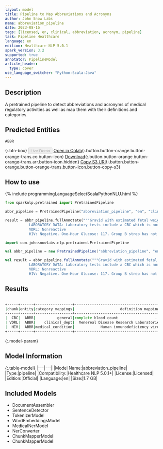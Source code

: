 ```yaml
---
layout: model
title: Pipeline to Map Abbreviations and Acronyms
author: John Snow Labs
name: abbreviation_pipeline
date: 2023-08-16
tags: [licensed, en, clinical, abbreviation, acronym, pipeline]
task: Pipeline Healthcare
language: en
edition: Healthcare NLP 5.0.1
spark_version: 3.2
supported: true
annotator: PipelineModel
article_header:
  type: cover
use_language_switcher: "Python-Scala-Java"
---
```


## Description

A pretrained pipeline to detect abbreviations and acronyms of medical regulatory activities as well as map them with their definitions and categories.

## Predicted Entities

`ABBR`


{:.btn-box}
<button class="button button-orange" disabled>Live Demo</button>
[Open in Colab](https://colab.research.google.com/github/JohnSnowLabs/spark-nlp-workshop/blob/master/healthcare-nlp/07.0.Pretrained_Clinical_Pipelines.ipynb){:.button.button-orange.button-orange-trans.co.button-icon}
[Download](https://s3.amazonaws.com/auxdata.johnsnowlabs.com/clinical/models/abbreviation_pipeline_en_5.0.1_3.2_1692197840456.zip){:.button.button-orange.button-orange-trans.arr.button-icon.hidden}
[Copy S3 URI](s3://auxdata.johnsnowlabs.com/clinical/models/abbreviation_pipeline_en_5.0.1_3.2_1692197840456.zip){:.button.button-orange.button-orange-trans.button-icon.button-copy-s3}

## How to use



<div class="tabs-box" markdown="1">
{% include programmingLanguageSelectScalaPythonNLU.html %}
  
```python
from sparknlp.pretrained import PretrainedPipeline

abbr_pipeline = PretrainedPipeline("abbreviation_pipeline", "en", "clinical/models")

result = abbr_pipeline.fullAnnotate("""Gravid with estimated fetal weight of 6-6/12 pounds.
           LABORATORY DATA: Laboratory tests include a CBC which is normal. 
           VDRL: Nonreactive
           HIV: Negative. One-Hour Glucose: 117. Group B strep has not been done as yet.""")
```
```scala
import com.johnsnowlabs.nlp.pretrained.PretrainedPipeline

val abbr_pipeline = new PretrainedPipeline("abbreviation_pipeline", "en", "clinical/models")

val result = abbr_pipeline.fullAnnotate("""Gravid with estimated fetal weight of 6-6/12 pounds.
           LABORATORY DATA: Laboratory tests include a CBC which is normal. 
           VDRL: Nonreactive
           HIV: Negative. One-Hour Glucose: 117. Group B strep has not been done as yet.""")
```
</div>

## Results

```bash

+-----+------+-----------------+----------------------------------------+
|chunk|entity|category_mappings|                     definition_mappings|
+-----+------+-----------------+----------------------------------------+
|  CBC|  ABBR|          general|complete blood count                 ...|
| VDRL|  ABBR|    clinical_dept|  Venereal Disease Research Laboratories|
|  HIV|  ABBR|medical_condition|            Human immunodeficiency virus|
+-----+------+-----------------+----------------------------------------+

```

{:.model-param}
## Model Information

{:.table-model}
|---|---|
|Model Name:|abbreviation_pipeline|
|Type:|pipeline|
|Compatibility:|Healthcare NLP 5.0.1+|
|License:|Licensed|
|Edition:|Official|
|Language:|en|
|Size:|1.7 GB|

## Included Models

- DocumentAssembler
- SentenceDetector
- TokenizerModel
- WordEmbeddingsModel
- MedicalNerModel
- NerConverter
- ChunkMapperModel
- ChunkMapperModel
